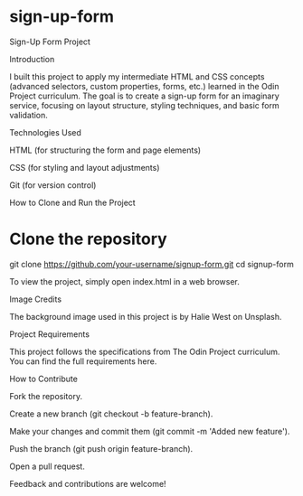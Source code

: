 # sign-up-form
Sign-Up Form Project

Introduction

I built this project to apply my intermediate HTML and CSS concepts (advanced selectors, custom properties, forms, etc.) learned in the Odin Project curriculum. The goal is to create a sign-up form for an imaginary service, focusing on layout structure, styling techniques, and basic form validation.

Technologies Used

HTML (for structuring the form and page elements)

CSS (for styling and layout adjustments)

Git (for version control)

How to Clone and Run the Project

# Clone the repository
git clone https://github.com/your-username/signup-form.git
cd signup-form

To view the project, simply open index.html in a web browser.

Image Credits

The background image used in this project is by Halie West on Unsplash.

Project Requirements

This project follows the specifications from The Odin Project curriculum. You can find the full requirements here.

How to Contribute

Fork the repository.

Create a new branch (git checkout -b feature-branch).

Make your changes and commit them (git commit -m 'Added new feature').

Push the branch (git push origin feature-branch).

Open a pull request.

Feedback and contributions are welcome!
